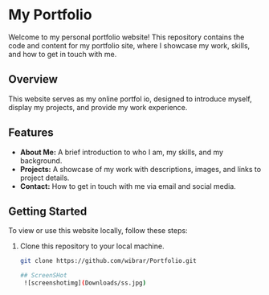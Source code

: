 # My Portfolio

Welcome to my personal portfolio website! This repository contains the code and content for my portfolio site, where I showcase my work, skills, and how to get in touch with me.


## Overview

This website serves as my online portfol
io, designed to introduce myself, display my projects, and provide my work experience.

## Features

- **About Me:** A brief introduction to who I am, my skills, and my background.
- **Projects:** A showcase of my work with descriptions, images, and links to project details.
- **Contact:** How to get in touch with me via email and social media.

## Getting Started

To view or use this website locally, follow these steps:

1. Clone this repository to your local machine.
   ```bash
   git clone https://github.com/wibrar/Portfolio.git

   ## ScreenSHot
    ![screenshotimg](Downloads/ss.jpg)